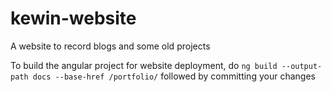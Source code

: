 # kewin-website

A website to record blogs and some old projects

To build the angular project for website deployment, do
`ng build --output-path docs --base-href /portfolio/`
followed by committing your changes
